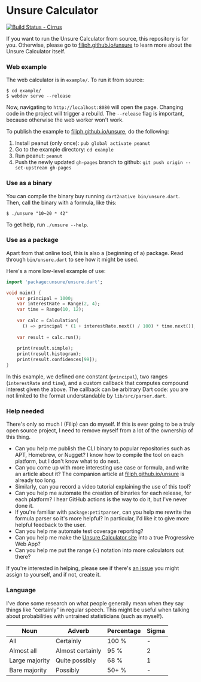 # Unsure Calculator

[![Build Status - Cirrus][]][Build status]

If you want to run the Unsure Calculator from source, this repository
is for you. Otherwise, please go to 
[filiph.github.io/unsure][webapp] to learn more
about the Unsure Calculator itself.

### Web example

The web calculator is in `example/`. To run it from source:

    $ cd example/
    $ webdev serve --release

Now, navigating to `http://localhost:8080` will open the page. Changing
code in the project will trigger a rebuild. The `--release` flag is important,
because otherwise the web worker won't work.

To publish the example to 
[filiph.github.io/unsure](https://filiph.github.io/unsure), do the following:

1. Install peanut (only once): `pub global activate peanut`
2. Go to the example directory: `cd example`
3. Run peanut: `peanut`
4. Push the newly updated `gh-pages` branch to github: 
   `git push origin --set-upstream gh-pages`

### Use as a binary

You can compile the binary buy running `dart2native bin/unsure.dart`. Then,
call the binary with a formula, like this:

    $ ./unsure "10~20 * 42"
    
To get help, run `./unsure --help`.

### Use as a package

Apart from that online tool, this is also a (beginning of a) package. 
Read through `bin/unsure.dart` to see how it might be used.

Here's a more low-level example of use:

```dart
import 'package:unsure/unsure.dart';

void main() {
    var principal = 1000;
    var interestRate = Range(2, 4);
    var time = Range(10, 12);
    
    var calc = Calculation(
      () => principal * (1 + interestRate.next() / 100) * time.next());
    
    var result = calc.run();
    
    print(result.simple);
    print(result.histogram);
    print(result.confidences[99]);
}

```

In this example, we defined one constant (`principal`), two ranges
(`interestRate` and `time`), and a custom callback that computes compound
interest given the above. The callback can be arbitrary Dart code: you are
not limited to the format understandable by `lib/src/parser.dart`.

### Help needed

There's only so much I (Filip) can do myself. If this is ever going to be
a truly open source project, I need to remove myself from a lot of the
ownership of this thing. 

* Can you help me publish the CLI binary to popular repositories such as
  APT, Homebrew, or Nugget? I know how to compile the tool on each platform,
  but I don't know what to do next.
* Can you come up with more interesting use case or formula, and write 
  an article about it? The companion article at 
  [filiph.github.io/unsure][webapp] is already too long.
* Similarly, can you record a video tutorial explaining the use of this tool?
* Can you help me automate the creation of binaries for each release, for each
  platform? I hear GitHub actions is the way to do it, but I've never done it.
* If you're familiar with `package:petitparser`, can you help me rewrite the
  formula parser so it's more helpful? In particular, I'd like it to give
  more helpful feedback to the user.
* Can you help me automate test coverage reporting?
* Can you help me make the [Unsure Calculator site][webapp] into 
  a true Progressive Web App?
* Can you help me put the range (`~`) notation into more calculators out there?

If you're interested in helping, please see if there's
[an issue](https://github.com/filiph/unsure/issues) you might assign to
yourself, and if not, create it.


### Language

I've done some research on what people generally mean when they say things like
"certainly" in regular speech. This might be useful when talking about
probabilities with untrained statisticians (such as myself).

| Noun | Adverb | Percentage | Sigma |
| -----| ------ | ---------- | ----- |
| All | Certainly | 100 % | - |
| Almost all | Almost certainly | 95 % | 2 |
| Large majority | Quite possibly | 68 % | 1 |
| Bare majority | Possibly | 50+ % | - |


[webapp]: https://filiph.github.io/unsure
[Build Status - Cirrus]: https://api.cirrus-ci.com/github/filiph/unsure.svg
[Build status]: https://cirrus-ci.com/github/filiph/unsure/master
